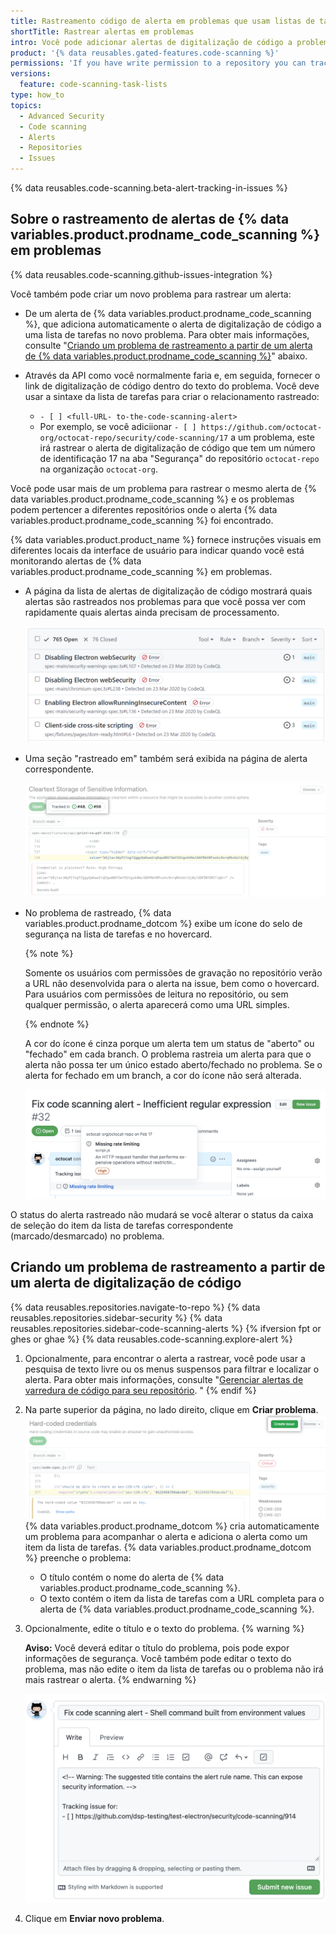 ```yaml
---
title: Rastreamento código de alerta em problemas que usam listas de tarefas
shortTitle: Rastrear alertas em problemas
intro: Você pode adicionar alertas de digitalização de código a problemas usando a lista de tarefas. Isto facilita a criação de um plano de trabalho de desenvolvimento que inclui a fixação de alertas.
product: '{% data reusables.gated-features.code-scanning %}'
permissions: 'If you have write permission to a repository you can track {% data variables.product.prodname_code_scanning %} alerts in issues using task lists.'
versions:
  feature: code-scanning-task-lists
type: how_to
topics:
  - Advanced Security
  - Code scanning
  - Alerts
  - Repositories
  - Issues
---
```


{% data reusables.code-scanning.beta-alert-tracking-in-issues %}

## Sobre o rastreamento de alertas de {% data variables.product.prodname_code_scanning %} em problemas

{% data reusables.code-scanning.github-issues-integration %}

Você também pode criar um novo problema para rastrear um alerta:
- De um alerta de {% data variables.product.prodname_code_scanning %}, que adiciona automaticamente o alerta de digitalização de código a uma lista de tarefas no novo problema. Para obter mais informações, consulte "[Criando um problema de rastreamento a partir de um alerta de {% data variables.product.prodname_code_scanning %}](#creating-a-tracking-issue-from-a-code-scanning-alert)" abaixo.

- Através da API como você normalmente faria e, em seguida, fornecer o link de digitalização de código dentro do texto do problema. Você deve usar a sintaxe da lista de tarefas para criar o relacionamento rastreado:
   - `- [ ] <full-URL- to-the-code-scanning-alert>`
   - Por exemplo, se você adiciionar `- [ ] https://github.com/octocat-org/octocat-repo/security/code-scanning/17` a um problema, este irá rastrear o alerta de digitalização de código que tem um número de identificação 17 na aba "Segurança" do repositório `octocat-repo` na organização `octocat-org`.

Você pode usar mais de um problema para rastrear o mesmo alerta de {% data variables.product.prodname_code_scanning %} e os problemas podem pertencer a diferentes repositórios onde o alerta {% data variables.product.prodname_code_scanning %} foi encontrado.


{% data variables.product.product_name %} fornece instruções visuais em diferentes locais da interface de usuário para indicar quando você está monitorando alertas de {% data variables.product.prodname_code_scanning %} em problemas.

- A página da lista de alertas de digitalização de código mostrará quais alertas são rastreados nos problemas para que você possa ver com rapidamente quais alertas ainda precisam de processamento.

  ![Tracked in pill on code scanning alert page](/assets/images/help/repository/code-scanning-alert-list-tracked-issues.png)

- Uma seção "rastreado em" também será exibida na página de alerta correspondente.

  ![A anotação rastreada na página de alerta de digitalização do código](/assets/images/help/repository/code-scanning-alert-tracked-in-pill.png)

- No problema de rastreado, {% data variables.product.prodname_dotcom %} exibe um ícone do selo de segurança na lista de tarefas e no hovercard.

  {% note %}

  Somente os usuários com permissões de gravação no repositório verão a URL não desenvolvida para o alerta na issue, bem como o hovercard. Para usuários com permissões de leitura no repositório, ou sem qualquer permissão, o alerta aparecerá como uma URL simples.

  {% endnote %}

  A cor do ícone é cinza porque um alerta tem um status de "aberto" ou "fechado" em cada branch. O problema rastreia um alerta para que o alerta não possa ter um único estado aberto/fechado no problema. Se o alerta for fechado em um branch, a cor do ícone não será alterada.

  ![Hovercard no problema rastreado](/assets/images/help/repository/code-scanning-tracking-issue-hovercard.png)

O status do alerta rastreado não mudará se você alterar o status da caixa de seleção do item da lista de tarefas correspondente (marcado/desmarcado) no problema.

## Criando um problema de rastreamento a partir de um alerta de digitalização de código

{% data reusables.repositories.navigate-to-repo %}
{% data reusables.repositories.sidebar-security %}
{% data reusables.repositories.sidebar-code-scanning-alerts %}
{% ifversion fpt or ghes or ghae %}
{% data reusables.code-scanning.explore-alert %}
1. Opcionalmente, para encontrar o alerta a rastrear, você pode usar a pesquisa de texto livre ou os menus suspensos para filtrar e localizar o alerta. Para obter mais informações, consulte "[Gerenciar alertas de varredura de código para seu repositório](/code-security/code-scanning/automatically-scanning-your-code-for-vulnerabilities-and-errors/managing-code-scanning-alerts-for-your-repository#filtering-code-scanning-alerts). "
{% endif %}
1. Na parte superior da página, no lado direito, clique em **Criar problema**. ![Crie um problema de rastreamento para o alerta de digitalização de código](/assets/images/help/repository/code-scanning-create-issue-for-alert.png)
   {% data variables.product.prodname_dotcom %} cria automaticamente um problema para acompanhar o alerta e adiciona o alerta como um item da lista de tarefas.
   {% data variables.product.prodname_dotcom %} preenche o problema:
   - O título contém o nome do alerta de {% data variables.product.prodname_code_scanning %}.
   - O texto contém o item da lista de tarefas com a URL completa para o alerta de {% data variables.product.prodname_code_scanning %}.
2. Opcionalmente, edite o título e o texto do problema.
   {% warning %}

    **Aviso:** Você deverá editar o título do problema, pois pode expor informações de segurança. Você também pode editar o texto do problema, mas não edite o item da lista de tarefas ou o problema não irá mais rastrear o alerta.
   {% endwarning %}

   ![Novo problema de rastreamento para o alerta de digitalização de código](/assets/images/help/repository/code-scanning-new-tracking-issue.png)
3. Clique em **Enviar novo problema**.
